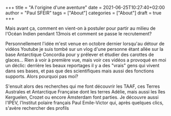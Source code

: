 +++
title = "A l'origine d'une aventure"
date = 2021-06-25T10:27:40+02:00
author = "Paul SFEIR"
tags = ["About"]
categories = ["About"]
draft = true
+++

Mais avant ça, comment en vient-on à postuler pour partir au milieu de l'Océan Indien pendant 13mois et comment se passe le recrutement?

Personnellement l'idée m'est venue en octobre dernier lorsqu'au détour de vidéos Youtube je suis tombé sur un vlog d'une personne étant allée sur la base Antarctique Concordia pour y prélever et étudier des carottes de glaces... Rien à voir à première vue, mais voir ces vidéos a provoqué en moi un déclic: derrière les beaux reportages il y a des "vrais" gens qui vivent dans ses bases, et pas que des scientifiques mais aussi des fonctions supports. Alors pourquoi pas moi?

S'ensuit alors des recherches qui me font découvrir les TAAF, ces Terres Australes et Antarctique Française dont les terres Adélie, mais aussi les îles Kerguelen, Crozet ou encore Amsterdam font parties. Je découvre aussi l'IPEV, l'Institut polaire français Paul Emile-Victor qui, après quelques clics, s'avère rechercher des profils



[^1]: Institut polaire français Paul Emile-Victor

